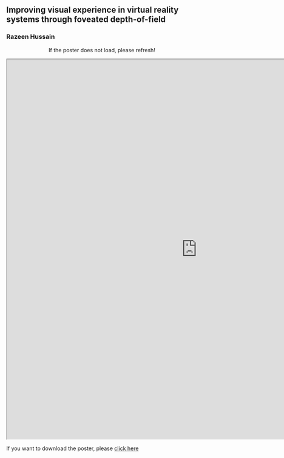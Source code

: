 ## Improving visual experience in virtual reality systems through foveated depth-of-field
### Razeen Hussain

<center>
  <p>If the poster does not load, please refresh!</p>
 </center>

<head>
  <!-- <iframe src="/CSW21/Poster/a0poster.pdf" width="1000" height="1000" type="application/pdf"></iframe> -->
<iframe src="https://docs.google.com/gview?embedded=true&url=https://docs-dibris.github.io/CSW21/Poster/03_Razeen.pdf" width="1000" height="1000" type="application/pdf"></iframe>

  <p>If you want to download the poster, please <a href="/CSW21/Poster/03_Razeen.pdf" download="/CSW21/Poster/03_Razeen.pdf">click here</a> </p>  
  
  
<script src="https://utteranc.es/client.js" 
repo="docs-dibris/CSW21" 
issue-term="poster03" 
theme="github-light" 
crossorigin="anonymous" 
async>
</script>

</head>
